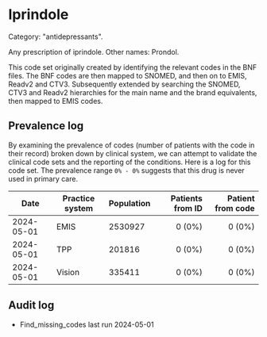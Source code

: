 # Iprindole

Category: "antidepressants".

Any prescription of iprindole. Other names: Prondol.

This code set originally created by identifying the relevant codes in the BNF files. The BNF codes are then mapped to SNOMED, and then on to EMIS, Readv2 and CTV3. Subsequently extended by searching the SNOMED, CTV3 and Readv2 hierarchies for the main name and the brand equivalents, then mapped to EMIS codes.

## Prevalence log

By examining the prevalence of codes (number of patients with the code in their record) broken down by clinical system, we can attempt to validate the clinical code sets and the reporting of the conditions. Here is a log for this code set. The prevalence range `0% - 0%` suggests that this drug is never used in primary care.

| Date       | Practice system | Population | Patients from ID | Patient from code |
| ---------- | --------------- | ---------- | ---------------: | ----------------: |
| 2024-05-01 | EMIS            | 2530927    |           0 (0%) |            0 (0%) |
| 2024-05-01 | TPP             | 201816     |           0 (0%) |            0 (0%) |
| 2024-05-01 | Vision          | 335411     |           0 (0%) |            0 (0%) |

## Audit log

- Find_missing_codes last run 2024-05-01
